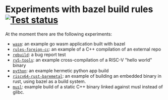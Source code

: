 # Experiments with bazel build rules [![Test status](https://github.com/filmil/bazel-experiments/workflows/Test/badge.svg)](https://github.com/filmil/bazel-experiments/workflows/Test/badge.svg)

At the moment there are the following experiments:

* [`wasm`](wasm): an example go wasm application built with bazel
* [`rules-foreign-cc`](rules-foreign-cc): an example of a C++ compilation of an
  external repo
* [`rebuild`](rebuild): a bug report test
* [`rv5-tools`](rv5-tools): an example cross-compilation of a RISC-V "hello
  world" binary
* [`python`](python): an example hermetic python app build
* [`riscv64-rust-baremetal`](riscv64-rust-baremetal): an example of building an
  embedded binary in rust, using bazel as a build system.
* [`musl`](musl): example build of a static C++ binary linked against musl
  instead of glibc.
